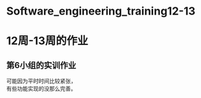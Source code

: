 # Software_engineering_training12-13
12周-13周的作业
==============
第6小组的实训作业
-------
可能因为平时时间比较紧张，<br>
有些功能实现的没那么完善。<br>
